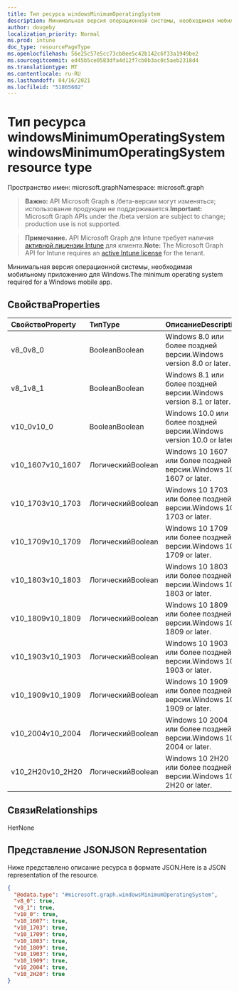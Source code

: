 ```yaml
---
title: Тип ресурса windowsMinimumOperatingSystem
description: Минимальная версия операционной системы, необходимая мобильному приложению для Windows.
author: dougeby
localization_priority: Normal
ms.prod: intune
doc_type: resourcePageType
ms.openlocfilehash: 56e25c57e5cc73cb8ee5c42b142c6f33a1949be2
ms.sourcegitcommit: ed45b5ce0583dfa4d12f7cb0b3ac0c5aeb2318d4
ms.translationtype: MT
ms.contentlocale: ru-RU
ms.lasthandoff: 04/16/2021
ms.locfileid: "51865602"
---
```

# <a name="windowsminimumoperatingsystem-resource-type"></a><span data-ttu-id="def15-103">Тип ресурса windowsMinimumOperatingSystem</span><span class="sxs-lookup"><span data-stu-id="def15-103">windowsMinimumOperatingSystem resource type</span></span>

<span data-ttu-id="def15-104">Пространство имен: microsoft.graph</span><span class="sxs-lookup"><span data-stu-id="def15-104">Namespace: microsoft.graph</span></span>

> <span data-ttu-id="def15-105">**Важно:** API Microsoft Graph в /бета-версии могут изменяться; использование продукции не поддерживается.</span><span class="sxs-lookup"><span data-stu-id="def15-105">**Important:** Microsoft Graph APIs under the /beta version are subject to change; production use is not supported.</span></span>

> <span data-ttu-id="def15-106">**Примечание.** API Microsoft Graph для Intune требует наличия [активной лицензии Intune](https://go.microsoft.com/fwlink/?linkid=839381) для клиента.</span><span class="sxs-lookup"><span data-stu-id="def15-106">**Note:** The Microsoft Graph API for Intune requires an [active Intune license](https://go.microsoft.com/fwlink/?linkid=839381) for the tenant.</span></span>

<span data-ttu-id="def15-107">Минимальная версия операционной системы, необходимая мобильному приложению для Windows.</span><span class="sxs-lookup"><span data-stu-id="def15-107">The minimum operating system required for a Windows mobile app.</span></span>

## <a name="properties"></a><span data-ttu-id="def15-108">Свойства</span><span class="sxs-lookup"><span data-stu-id="def15-108">Properties</span></span>
|<span data-ttu-id="def15-109">Свойство</span><span class="sxs-lookup"><span data-stu-id="def15-109">Property</span></span>|<span data-ttu-id="def15-110">Тип</span><span class="sxs-lookup"><span data-stu-id="def15-110">Type</span></span>|<span data-ttu-id="def15-111">Описание</span><span class="sxs-lookup"><span data-stu-id="def15-111">Description</span></span>|
|:---|:---|:---|
|<span data-ttu-id="def15-112">v8_0</span><span class="sxs-lookup"><span data-stu-id="def15-112">v8_0</span></span>|<span data-ttu-id="def15-113">Boolean</span><span class="sxs-lookup"><span data-stu-id="def15-113">Boolean</span></span>|<span data-ttu-id="def15-114">Windows 8.0 или более поздней версии.</span><span class="sxs-lookup"><span data-stu-id="def15-114">Windows version 8.0 or later.</span></span>|
|<span data-ttu-id="def15-115">v8_1</span><span class="sxs-lookup"><span data-stu-id="def15-115">v8_1</span></span>|<span data-ttu-id="def15-116">Boolean</span><span class="sxs-lookup"><span data-stu-id="def15-116">Boolean</span></span>|<span data-ttu-id="def15-117">Windows 8.1 или более поздней версии.</span><span class="sxs-lookup"><span data-stu-id="def15-117">Windows version 8.1 or later.</span></span>|
|<span data-ttu-id="def15-118">v10_0</span><span class="sxs-lookup"><span data-stu-id="def15-118">v10_0</span></span>|<span data-ttu-id="def15-119">Boolean</span><span class="sxs-lookup"><span data-stu-id="def15-119">Boolean</span></span>|<span data-ttu-id="def15-120">Windows 10.0 или более поздней версии.</span><span class="sxs-lookup"><span data-stu-id="def15-120">Windows version 10.0 or later.</span></span>|
|<span data-ttu-id="def15-121">v10_1607</span><span class="sxs-lookup"><span data-stu-id="def15-121">v10_1607</span></span>|<span data-ttu-id="def15-122">Логический</span><span class="sxs-lookup"><span data-stu-id="def15-122">Boolean</span></span>|<span data-ttu-id="def15-123">Windows 10 1607 или более поздней версии.</span><span class="sxs-lookup"><span data-stu-id="def15-123">Windows 10 1607 or later.</span></span>|
|<span data-ttu-id="def15-124">v10_1703</span><span class="sxs-lookup"><span data-stu-id="def15-124">v10_1703</span></span>|<span data-ttu-id="def15-125">Логический</span><span class="sxs-lookup"><span data-stu-id="def15-125">Boolean</span></span>|<span data-ttu-id="def15-126">Windows 10 1703 или более поздней версии.</span><span class="sxs-lookup"><span data-stu-id="def15-126">Windows 10 1703 or later.</span></span>|
|<span data-ttu-id="def15-127">v10_1709</span><span class="sxs-lookup"><span data-stu-id="def15-127">v10_1709</span></span>|<span data-ttu-id="def15-128">Логический</span><span class="sxs-lookup"><span data-stu-id="def15-128">Boolean</span></span>|<span data-ttu-id="def15-129">Windows 10 1709 или более поздней версии.</span><span class="sxs-lookup"><span data-stu-id="def15-129">Windows 10 1709 or later.</span></span>|
|<span data-ttu-id="def15-130">v10_1803</span><span class="sxs-lookup"><span data-stu-id="def15-130">v10_1803</span></span>|<span data-ttu-id="def15-131">Логический</span><span class="sxs-lookup"><span data-stu-id="def15-131">Boolean</span></span>|<span data-ttu-id="def15-132">Windows 10 1803 или более поздней версии.</span><span class="sxs-lookup"><span data-stu-id="def15-132">Windows 10 1803 or later.</span></span>|
|<span data-ttu-id="def15-133">v10_1809</span><span class="sxs-lookup"><span data-stu-id="def15-133">v10_1809</span></span>|<span data-ttu-id="def15-134">Логический</span><span class="sxs-lookup"><span data-stu-id="def15-134">Boolean</span></span>|<span data-ttu-id="def15-135">Windows 10 1809 или более поздней версии.</span><span class="sxs-lookup"><span data-stu-id="def15-135">Windows 10 1809 or later.</span></span>|
|<span data-ttu-id="def15-136">v10_1903</span><span class="sxs-lookup"><span data-stu-id="def15-136">v10_1903</span></span>|<span data-ttu-id="def15-137">Логический</span><span class="sxs-lookup"><span data-stu-id="def15-137">Boolean</span></span>|<span data-ttu-id="def15-138">Windows 10 1903 или более поздней версии.</span><span class="sxs-lookup"><span data-stu-id="def15-138">Windows 10 1903 or later.</span></span>|
|<span data-ttu-id="def15-139">v10_1909</span><span class="sxs-lookup"><span data-stu-id="def15-139">v10_1909</span></span>|<span data-ttu-id="def15-140">Логический</span><span class="sxs-lookup"><span data-stu-id="def15-140">Boolean</span></span>|<span data-ttu-id="def15-141">Windows 10 1909 или более поздней версии.</span><span class="sxs-lookup"><span data-stu-id="def15-141">Windows 10 1909 or later.</span></span>|
|<span data-ttu-id="def15-142">v10_2004</span><span class="sxs-lookup"><span data-stu-id="def15-142">v10_2004</span></span>|<span data-ttu-id="def15-143">Логический</span><span class="sxs-lookup"><span data-stu-id="def15-143">Boolean</span></span>|<span data-ttu-id="def15-144">Windows 10 2004 или более поздней версии.</span><span class="sxs-lookup"><span data-stu-id="def15-144">Windows 10 2004 or later.</span></span>|
|<span data-ttu-id="def15-145">v10_2H20</span><span class="sxs-lookup"><span data-stu-id="def15-145">v10_2H20</span></span>|<span data-ttu-id="def15-146">Логический</span><span class="sxs-lookup"><span data-stu-id="def15-146">Boolean</span></span>|<span data-ttu-id="def15-147">Windows 10 2H20 или более поздней версии.</span><span class="sxs-lookup"><span data-stu-id="def15-147">Windows 10 2H20 or later.</span></span>|

## <a name="relationships"></a><span data-ttu-id="def15-148">Связи</span><span class="sxs-lookup"><span data-stu-id="def15-148">Relationships</span></span>
<span data-ttu-id="def15-149">Нет</span><span class="sxs-lookup"><span data-stu-id="def15-149">None</span></span>

## <a name="json-representation"></a><span data-ttu-id="def15-150">Представление JSON</span><span class="sxs-lookup"><span data-stu-id="def15-150">JSON Representation</span></span>
<span data-ttu-id="def15-151">Ниже представлено описание ресурса в формате JSON.</span><span class="sxs-lookup"><span data-stu-id="def15-151">Here is a JSON representation of the resource.</span></span>
<!-- {
  "blockType": "resource",
  "@odata.type": "microsoft.graph.windowsMinimumOperatingSystem"
}
-->
``` json
{
  "@odata.type": "#microsoft.graph.windowsMinimumOperatingSystem",
  "v8_0": true,
  "v8_1": true,
  "v10_0": true,
  "v10_1607": true,
  "v10_1703": true,
  "v10_1709": true,
  "v10_1803": true,
  "v10_1809": true,
  "v10_1903": true,
  "v10_1909": true,
  "v10_2004": true,
  "v10_2H20": true
}
```




